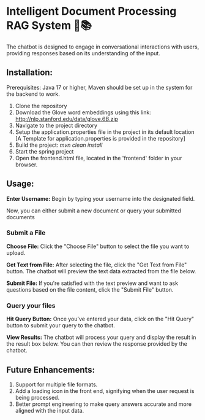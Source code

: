 # Intelligent Document Processing RAG System 🔎📚

The chatbot is designed to engage in conversational interactions with users, providing responses based on its understanding of the input.

## Installation:

Prerequisites: Java 17 or higher, Maven should be set up in the system for the backend to work.

1. Clone the repository
2. Download the Glove word embeddings using this link: http://nlp.stanford.edu/data/glove.6B.zip
3. Navigate to the project directory
4. Setup the application.properties file in the project in its default location [A Template for application.properties is provided in the repository]
6. Build the project: _mvn clean install_
7. Start the spring project
8. Open the frontend.html file, located in the 'frontend' folder in your browser.

## Usage:

**Enter Username:** Begin by typing your username into the designated field.

Now, you can either submit a new document or query your submitted documents

### **Submit a File**

**Choose File:** Click the "Choose File" button to select the file you want to upload.

**Get Text from File:** After selecting the file, click the "Get Text from File" button. The chatbot will preview the text data extracted from the file below.

**Submit File:** If you're satisfied with the text preview and want to ask questions based on the file content, click the "Submit File" button.

### **Query your files**

**Hit Query Button:** Once you've entered your data, click on the "Hit Query" button to submit your query to the chatbot.

**View Results:** The chatbot will process your query and display the result in the result box below. You can then review the response provided by the chatbot.

## Future Enhancements:

1. Support for multiple file formats.
2. Add a loading icon in the front end, signifying when the user request is being processed.
3. Better prompt engineering to make query answers accurate and more aligned with the input data.
